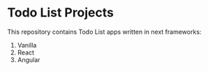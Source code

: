 # Todo List Projects

This repository contains Todo List apps written in next frameworks:

1. Vanilla
2. React
3. Angular
